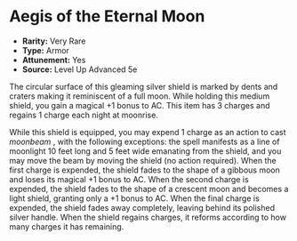 # Aegis of the Eternal Moon

- **Rarity:** Very Rare
- **Type:** Armor
- **Attunement:** Yes
- **Source:** Level Up Advanced 5e

The circular surface of this gleaming silver shield is marked by dents and craters making it reminiscent of a full moon. While holding this medium shield, you gain a magical +1 bonus to AC. This item has 3 charges and regains 1 charge each night at moonrise. 

While this shield is equipped, you may expend 1 charge as an action to cast _moonbeam_ , with the following exceptions: the spell manifests as a line of moonlight 10 feet long and 5 feet wide emanating from the shield, and you may move the beam by moving the shield (no action required). When the first charge is expended, the shield fades to the shape of a gibbous moon and loses its magical +1 bonus to AC. When the second charge is expended, the shield fades to the shape of a crescent moon and becomes a light shield, granting only a +1 bonus to AC. When the final charge is expended, the shield fades away completely, leaving behind its polished silver handle. When the shield regains charges, it reforms according to how many charges it has remaining.
